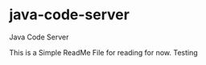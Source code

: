 java-code-server
================

Java Code Server

This is a Simple ReadMe File for reading for now.
Testing
